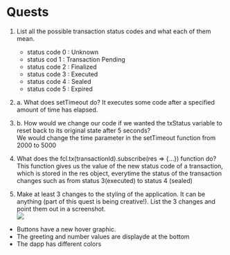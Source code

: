 # Quests
1. List all the possible transaction status codes and what each of them mean.
    - status code 0 : Unknown
    - status cod 1 : Transaction Pending
    - status code 2 : Finalized
    - status code 3 : Executed
    - status code 4 : Sealed
    - status code 5 : Expired

2. a. What does setTimeout do?
    It executes some code after a specified amount of time has elapsed.

2. b. How would we change our code if we wanted the txStatus variable to reset back to its original state after 5 seconds?  
    We would change the time parameter in the setTimeout function from 2000 to 5000  

3. What does the fcl.tx(transactionId).subscribe(res => {...}) function do?  
  This function gives us the value of the new status code of a transaction, which is stored in the res object, everytime the status of the transaction changes such as     from status 3(executed) to status 4 (sealed)
  
4. Make at least 3 changes to the styling of the application. It can be anything (part of this quest is being creative!). List the 3 changes and point them out in a        screenshot.  
  ![](https://github.com/DarthNoobius/emerald--dapp-quests/blob/master/Chapter%205/Images/Day%205%20webpage.png)
+ Buttons have a new hover graphic.
+ The greeting and number values are displayde at the bottom
+ The dapp has different colors
